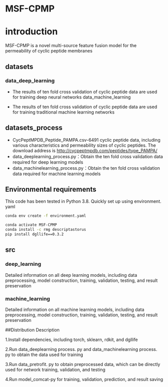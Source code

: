# MSF-CPMP

# introduction

MSF-CPMP is a novel multi-source feature fusion model for the permeability of cyclic peptide membranes   
## datasets

### data_deep_learning   
* The results of ten fold cross validation of cyclic peptide data are used for training deep neural networks
data_machine_learning

* The results of ten fold cross validation of cyclic peptide data are used for training traditional machine learning networks

## datasets_process

* CycPeptMPDB_Peptide_PAMPA.csv-6491 cyclic peptide data, including various characteristics and permeability sizes of cyclic peptides. The download address is http://cycpeptmpdb.com/peptides/type_PAMPA/
* data_deeplearning_process.py：Obtain the ten fold cross validation data required for deep learning models
* data_machinelearning_process.py：Obtain the ten fold cross validation data required for machine learning models   
## Environmental requirements

This code has been tested in Python 3.8. Quickly set up using environment. yaml
```bash
conda env create -f environment.yaml
```
```bash
conda activate MSF-CPMP
conda install -c rmg descriptastorus
pip install dgllife==0.3.2
```
## src

### deep_learning

Detailed information on all deep learning models, including data preprocessing, model construction, training, validation, testing, and result preservation

### machine_learning

Detailed information on all machine learning models, including data preprocessing, model construction, training, validation, testing, and result preservation

##Distribution Description

1.Install dependencies, including torch, sklearn, rdkit, and dgllife 

2.Run data_deeplearning process. py and data_machinelearning process. py to obtain the data used for training

3.Run data_pretrofit. py to obtain preprocessed data, which can be directly used for network training, validation, and testing

4.Run model_comcat-py for training, validation, prediction, and result saving
